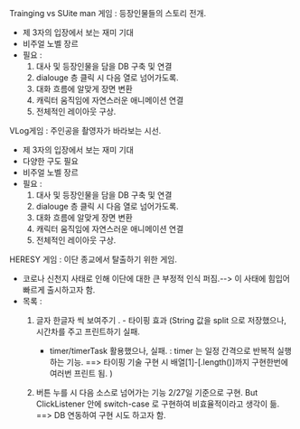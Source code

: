 
Trainging vs SUite man 게임 :
  등장인물들의 스토리 전개. 
  - 제 3자의 입장에서 보는 재미 기대
  - 비주얼 노벨 장르
  - 필요 :
    1. 대사 및 등장인물을 담을 DB 구축 및 연결
    2. dialouge 층 클릭 시 다음 열로 넘어가도록.
    3. 대화 흐름에 알맞게 장면 변환
    4. 캐릭터 움직임에 자연스러운 애니메이션 연결
    5. 전체적인 레이아웃 구상.

VLog게임 : 
  주인공을 촬영자가 바라보는 시선. 
  - 제 3자의 입장에서 보는 재미 기대
  - 다양한 구도 필요
  - 비주얼 노벨 장르
  - 필요 :
    1. 대사 및 등장인물을 담을 DB 구축 및 연결
    2. dialouge 층 클릭 시 다음 열로 넘어가도록.
    3. 대화 흐름에 알맞게 장면 변환
    4. 캐릭터 움직임에 자연스러운 애니메이션 연결
    5. 전체적인 레이아웃 구상.
  
HERESY 게임 : 
  이단 종교에서 탈출하기 위한 게임.
  - 코로나 신천지 사태로 인해 이단에 대한 큰 부정적 인식 퍼짐.--> 이 사태에 힘입어 빠르게 출시하고자 함.
  - 목록 : 
    1. 글자 한글자 씩 보여주기 . - 타이핑 효과 
      (String 값을 split 으로 저장했으나, 시간차를 주고 프린트하기 실패. 
        - timer/timerTask 활용했으나, 실패. : timer 는 일정 간격으로 반복적 실행하는 기능. 
          ==> 타이핑 기술 구현 시 배열[1]-[.length()]까지 구현한번에 여러번 프린트 됨. )
          
    2. 버튼 누를 시 다음 소스로 넘어가는 기능 
      2/27일 기준으로 구현. But ClickListener 안에 switch-case 로 구현하여 비효율적이라고 생각이 듦. 
        ==> DB 연동하여 구현 시도 하고자 함.
